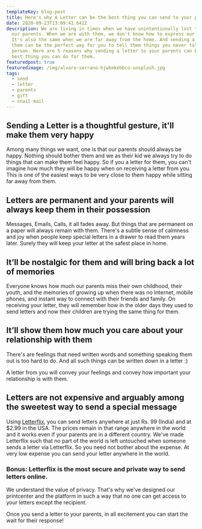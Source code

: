 ```yaml
---
templateKey: blog-post
title: Here's why A Letter can be the best thing you can send to your parents
date: 2020-09-23T13:09:41.642Z
description: We are living in times when we have unintentionally lost touch with
  our parents. When we are with them, we don't know how to express our feelings.
  It's also the same when we are far away from the home. And sending a letter to
  them can be the perfect way for you to tell them things you never told them in
  person. Here are 5 reasons why sending a letter to your parents can be the
  best thing you can do for them.
featuredpost: true
featuredimage: /img/alvaro-serrano-hjwkmkehbco-unsplash.jpg
tags:
  - send
  - letter
  - parents
  - gift
  - snail-mail
---
```

## Sending a Letter is a thoughtful gesture, it'll make them very happy

Among many things we want, one is that our parents should always be happy. Nothing should bother them and we as their kid we always try to do things that can make them feel happy. So if you a letter for them, you can't imagine how much they will be happy when on receiving a letter from you. This is one of the easiest ways to be very close to them happy while sitting far away from them.

## Letters are permanent and your parents will always keep them in their possession

Messages, Emails, Calls, it all fades away. But things that are permanent on a paper will always remain with them. There's a subtle sense of calmness and joy when people keep special letters in a drawer to read them years later. Surely they will keep your letter at the safest place in home.

## **It’ll be nostalgic for them and will bring back a lot of memories**

Everyone knows how much our parents miss their own childhood, their youth, and the memories of growing up when there was no Internet, mobile phones, and instant way to connect with their friends and family. On receiving your letter, they will remember how in the older days they used to send letters and now their children are trying the same thing for them. 

## It’ll show them how much you care about your relationship with them

There's are feelings that need written words and something speaking them out is too hard to do. And all such things can be written down in a letter :)

A letter from you will convey your feelings and convey how important your relationship is with them.

## Letters are not expensive and arguably among the sweetest way to send a special message

Using [Letterflix](http://letterflix.com), you can send letters anywhere at just Rs. 99 (India) and at $2.99 in the USA. The prices remain in that range anywhere in the world and it works even if your parents are in a different country. We've made Letterflix such that no part of the world is left untouched when someone sends a letter via Letterflix. So you need not bother about the expense. At very low expense you can send your letter anywhere in the world.

### Bonus: Letterflix is the most secure and private way to send letters online.

We understand the value of privacy. That's why we've designed our printcenter and the platform in such a way that no one can get access to your letters except the recipient.

Once you send a letter to your parents, in all excitement you can start the wait for their response!